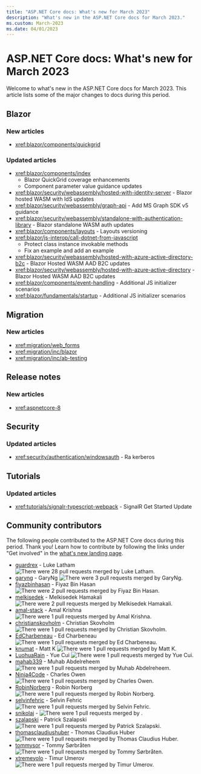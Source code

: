 ```yaml
---
title: "ASP.NET Core docs: What's new for March 2023"
description: "What's new in the ASP.NET Core docs for March 2023."
ms.custom: March-2023
ms.date: 04/01/2023
---
```


# ASP.NET Core docs: What's new for March 2023

Welcome to what's new in the ASP.NET Core docs for March 2023. This article lists some of the major changes to docs during this period.

## Blazor

### New articles

- <xref:blazor/components/quickgrid>

### Updated articles

- <xref:blazor/components/index>
  - Blazor QuickGrid coverage enhancements
  - Component parameter value guidance updates
- <xref:blazor/security/webassembly/hosted-with-identity-server> - Blazor hosted WASM with IdS updates
- <xref:blazor/security/webassembly/graph-api> - Add MS Graph SDK v5 guidance
- <xref:blazor/security/webassembly/standalone-with-authentication-library> - Blazor standalone WASM auth updates
- <xref:blazor/components/layouts> - Layouts versioning
- <xref:blazor/js-interop/call-dotnet-from-javascript>
  - Protect class instance invokable methods
  - Fix an example and add an example
- <xref:blazor/security/webassembly/hosted-with-azure-active-directory-b2c> - Blazor Hosted WASM AAD B2C updates
- <xref:blazor/security/webassembly/hosted-with-azure-active-directory> - Blazor Hosted WASM AAD B2C updates
- <xref:blazor/components/event-handling> - Additional JS initializer scenarios
- <xref:blazor/fundamentals/startup> - Additional JS initializer scenarios

## Migration

### New articles

- <xref:migration/web_forms>
- <xref:migration/inc/blazor>
- <xref:migration/inc/ab-testing>

## Release notes

### New articles

- <xref:aspnetcore-8>

## Security

### Updated articles

- <xref:security/authentication/windowsauth> - Ra kerberos

## Tutorials

### Updated articles

- <xref:tutorials/signalr-typescript-webpack> - SignalR Get Started Update

## Community contributors

The following people contributed to the ASP.NET Core docs during this period. Thank you! Learn how to contribute by following the links under "Get involved" in the [what's new landing page](index.yml).

- [guardrex](https://github.com/guardrex) - Luke Latham ![There were 28 pull requests merged by Luke Latham.](https://img.shields.io/badge/Merged%20Pull%20Requests-28-green)
- [garyng](https://github.com/garyng) - GaryNg ![There were 3 pull requests merged by GaryNg.](https://img.shields.io/badge/Merged%20Pull%20Requests-3-green)
- [fiyazbinhasan](https://github.com/fiyazbinhasan) - Fiyaz Bin Hasan ![There were 2 pull requests merged by Fiyaz Bin Hasan.](https://img.shields.io/badge/Merged%20Pull%20Requests-2-green)
- [melkisedek](https://github.com/melkisedek) - Melkisedek Hamakali ![There were 2 pull requests merged by Melkisedek Hamakali.](https://img.shields.io/badge/Merged%20Pull%20Requests-2-green)
- [amal-stack](https://github.com/amal-stack) - Amal Krishna ![There were 1 pull requests merged by Amal Krishna.](https://img.shields.io/badge/Merged%20Pull%20Requests-1-green)
- [christianskovholm](https://github.com/christianskovholm) - Christian Skovholm ![There were 1 pull requests merged by Christian Skovholm.](https://img.shields.io/badge/Merged%20Pull%20Requests-1-green)
- [EdCharbeneau](https://github.com/EdCharbeneau) - Ed Charbeneau ![There were 1 pull requests merged by Ed Charbeneau.](https://img.shields.io/badge/Merged%20Pull%20Requests-1-green)
- [knumat](https://github.com/knumat) - Matt K ![There were 1 pull requests merged by Matt K.](https://img.shields.io/badge/Merged%20Pull%20Requests-1-green)
- [LuohuaRain](https://github.com/LuohuaRain) - Yue Cui ![There were 1 pull requests merged by Yue Cui.](https://img.shields.io/badge/Merged%20Pull%20Requests-1-green)
- [mahab339](https://github.com/mahab339) - Muhab Abdelreheem ![There were 1 pull requests merged by Muhab Abdelreheem.](https://img.shields.io/badge/Merged%20Pull%20Requests-1-green)
- [Ninja4Code](https://github.com/Ninja4Code) - Charles Owen ![There were 1 pull requests merged by Charles Owen.](https://img.shields.io/badge/Merged%20Pull%20Requests-1-green)
- [RobinNorberg](https://github.com/RobinNorberg) - Robin Norberg ![There were 1 pull requests merged by Robin Norberg.](https://img.shields.io/badge/Merged%20Pull%20Requests-1-green)
- [selvinfehric](https://github.com/selvinfehric) - Selvin Fehric ![There were 1 pull requests merged by Selvin Fehric.](https://img.shields.io/badge/Merged%20Pull%20Requests-1-green)
- [snikolaj](https://github.com/snikolaj) -  ![There were 1 pull requests merged by .](https://img.shields.io/badge/Merged%20Pull%20Requests-1-green)
- [szalapski](https://github.com/szalapski) - Patrick Szalapski ![There were 1 pull requests merged by Patrick Szalapski.](https://img.shields.io/badge/Merged%20Pull%20Requests-1-green)
- [thomasclaudiushuber](https://github.com/thomasclaudiushuber) - Thomas Claudius Huber ![There were 1 pull requests merged by Thomas Claudius Huber.](https://img.shields.io/badge/Merged%20Pull%20Requests-1-green)
- [tommysor](https://github.com/tommysor) - Tommy Sørbråten ![There were 1 pull requests merged by Tommy Sørbråten.](https://img.shields.io/badge/Merged%20Pull%20Requests-1-green)
- [xtremeyolo](https://github.com/xtremeyolo) - Timur Umerov ![There were 1 pull requests merged by Timur Umerov.](https://img.shields.io/badge/Merged%20Pull%20Requests-1-green)

